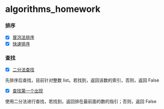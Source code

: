 # algorithms_homework

### 排序

- [X] [冒泡法排序](sort/bubble_sort.py)
- [X] [快速排序](sort/quick_sort.py)

### 查找

- [X] [二分法查找](search/binary_search.py)

先排序后查找，目前针对整数 list。若找到，返回该数的索引，否则，返回 False

- [X] [查找第一个出现](search/first_occurance.py)

使用二分法进行查找，若找到，返回排在最前面的数的指引；否则，返回 False
